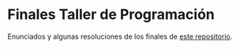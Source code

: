 # Finales Taller de Programación

Enunciados y algunas resoluciones de los finales de [este repositorio](https://github.com/Taller-de-Programacion/examenes/tree/master).
